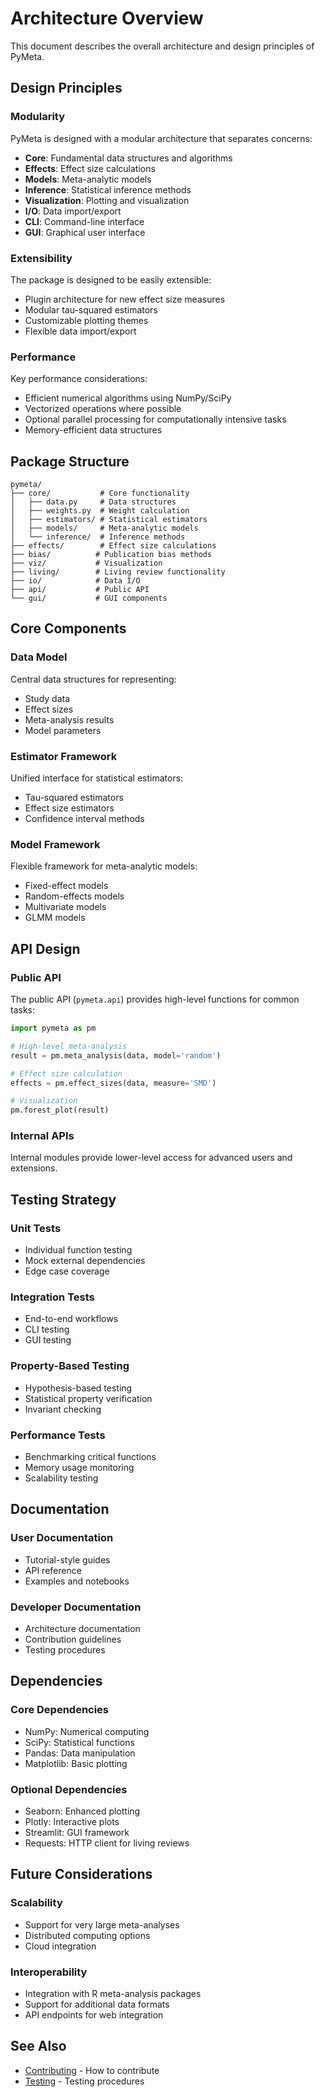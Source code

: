 # Architecture Overview

This document describes the overall architecture and design principles of PyMeta.

## Design Principles

### Modularity

PyMeta is designed with a modular architecture that separates concerns:

- **Core**: Fundamental data structures and algorithms
- **Effects**: Effect size calculations
- **Models**: Meta-analytic models
- **Inference**: Statistical inference methods
- **Visualization**: Plotting and visualization
- **I/O**: Data import/export
- **CLI**: Command-line interface
- **GUI**: Graphical user interface

### Extensibility

The package is designed to be easily extensible:

- Plugin architecture for new effect size measures
- Modular tau-squared estimators
- Customizable plotting themes
- Flexible data import/export

### Performance

Key performance considerations:

- Efficient numerical algorithms using NumPy/SciPy
- Vectorized operations where possible
- Optional parallel processing for computationally intensive tasks
- Memory-efficient data structures

## Package Structure

```
pymeta/
├── core/           # Core functionality
│   ├── data.py     # Data structures
│   ├── weights.py  # Weight calculation
│   ├── estimators/ # Statistical estimators
│   ├── models/     # Meta-analytic models
│   └── inference/  # Inference methods
├── effects/        # Effect size calculations
├── bias/          # Publication bias methods
├── viz/           # Visualization
├── living/        # Living review functionality
├── io/            # Data I/O
├── api/           # Public API
└── gui/           # GUI components
```

## Core Components

### Data Model

Central data structures for representing:

- Study data
- Effect sizes
- Meta-analysis results
- Model parameters

### Estimator Framework

Unified interface for statistical estimators:

- Tau-squared estimators
- Effect size estimators
- Confidence interval methods

### Model Framework

Flexible framework for meta-analytic models:

- Fixed-effect models
- Random-effects models
- Multivariate models
- GLMM models

## API Design

### Public API

The public API (`pymeta.api`) provides high-level functions for common tasks:

```python
import pymeta as pm

# High-level meta-analysis
result = pm.meta_analysis(data, model='random')

# Effect size calculation
effects = pm.effect_sizes(data, measure='SMD')

# Visualization
pm.forest_plot(result)
```

### Internal APIs

Internal modules provide lower-level access for advanced users and extensions.

## Testing Strategy

### Unit Tests

- Individual function testing
- Mock external dependencies
- Edge case coverage

### Integration Tests

- End-to-end workflows
- CLI testing
- GUI testing

### Property-Based Testing

- Hypothesis-based testing
- Statistical property verification
- Invariant checking

### Performance Tests

- Benchmarking critical functions
- Memory usage monitoring
- Scalability testing

## Documentation

### User Documentation

- Tutorial-style guides
- API reference
- Examples and notebooks

### Developer Documentation

- Architecture documentation
- Contribution guidelines
- Testing procedures

## Dependencies

### Core Dependencies

- NumPy: Numerical computing
- SciPy: Statistical functions
- Pandas: Data manipulation
- Matplotlib: Basic plotting

### Optional Dependencies

- Seaborn: Enhanced plotting
- Plotly: Interactive plots
- Streamlit: GUI framework
- Requests: HTTP client for living reviews

## Future Considerations

### Scalability

- Support for very large meta-analyses
- Distributed computing options
- Cloud integration

### Interoperability

- Integration with R meta-analysis packages
- Support for additional data formats
- API endpoints for web integration

## See Also

- [Contributing](contributing.md) - How to contribute
- [Testing](testing.md) - Testing procedures